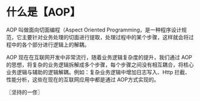 # 什么是【AOP】
AOP 叫做面向切面编程（Aspect Oriented Programming，是一种程序设计规范，它主要针对业务处理的切面进行提取，处理过程中的某个步骤，这样就会将过程中的各个部分进行逻辑上的解耦。

AOP 现在在互联网开发中非常流行，随着业务逻辑复杂度的提升，我们通过 AOP 的思想，将复杂的业务逻辑拆解成多个步骤，每个步骤之间没有相互耦合，将核心业务逻辑与辅助的逻辑解耦。例如：复杂业务逻辑中增加日志写入、Http 拦截、性能分析，这些在现在的互联网应用中都是通过 AOP方式实现的。

〖坚持的一俢〗
